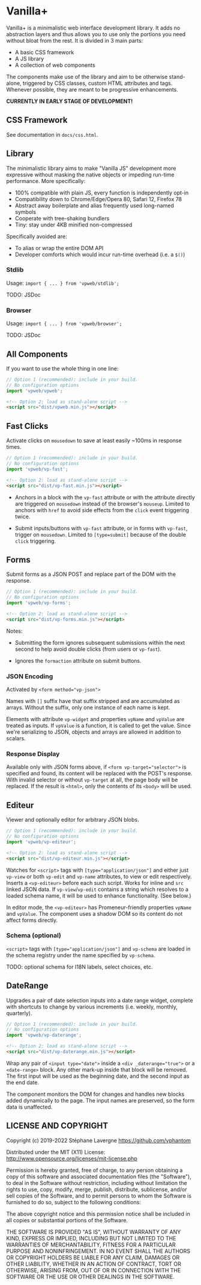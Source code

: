 # Vanilla+

<!--
[![license](https://img.shields.io/github/license/vphantom/vpweb.svg?style=plastic)]()
[![GitHub release](https://img.shields.io/github/release/vphantom/vpweb.svg?style=plastic)]()
-->

Vanilla+ is a minimalistic web interface development library.  It adds no abstraction layers and thus allows you to use only the portions you need without bloat from the rest.  It is divided in 3 main parts:

* A basic CSS framework
* A JS library
* A collection of web components

The components make use of the library and aim to be otherwise stand-alone, triggered by CSS classes, custom HTML attributes and tags.  Whenever possible, they are meant to be progressive enhancements.


**CURRENTLY IN EARLY STAGE OF DEVELOPMENT!**

## CSS Framework

See documentation in `docs/css.html`.

## Library

The minimalistic library aims to make "Vanilla JS" development more expressive without masking the native objects or impeding run-time performance.  More specifically:

- 100% compatible with plain JS, every function is independently opt-in
- Compatibility down to Chrome/Edge/Opera 80, Safari 12, Firefox 78
- Abstract away boilerplate and alias frequently used long-named symbols
- Cooperate with tree-shaking bundlers
- Tiny: stay under 4KB minified non-compressed

Specifically avoided are:

- To alias or wrap the entire DOM API
- Developer comforts which would incur run-time overhead (i.e. a `$()`)

### Stdlib

Usage: `import { ... } from 'vpweb/stdlib';`

TODO: JSDoc

### Browser

Usage: `import { ... } from 'vpweb/browser';`

TODO: JSDoc

## All Components

If you want to use the whole thing in one line:

```js
// Option 1 (recommended): include in your build.
// No configuration options
import 'vpweb/vpweb';
```

```html
<!-- Option 2: load as stand-alone script -->
<script src="dist/vpweb.min.js"></script>
```

## Fast Clicks

Activate clicks on `mousedown` to save at least easily ~100ms in response times.

```js
// Option 1 (recommended): include in your build.
// No configuration options
import 'vpweb/vp-fast';
```

```html
<!-- Option 2: load as stand-alone script -->
<script src="dist/vp-fast.min.js"></script>
```

* Anchors in a block with the `vp-fast` attribute or with the attribute directly are triggered on `mousedown` instead of the browser's `mouseup`.  Limited to anchors with `href` to avoid side effects from the `click` event triggering twice.

* Submit inputs/buttons with `vp-fast` attribute, or in forms with `vp-fast`, trigger on `mousedown`.  Limited to `[type=submit]` because of the double `click` triggering.

## Forms

Submit forms as a JSON POST and replace part of the DOM with the response.

```js
// Option 1 (recommended): include in your build.
// No configuration options
import 'vpweb/vp-forms';
```

```html
<!-- Option 2: load as stand-alone script -->
<script src="dist/vp-forms.min.js"></script>
```

Notes:

* Submitting the form ignores subsequent submissions within the next second to help avoid double clicks (from users or `vp-fast`).

* Ignores the `formaction` attribute on submit buttons.

### JSON Encoding

Activated by `<form method="vp-json">`

Names with `[]` suffix have that suffix stripped and are accumulated as arrays.  Without the suffix, only one instance of each name is kept.

Elements with attribute `vp-widget` and properties `vpName` and `vpValue` are treated as inputs.  If `vpValue` is a function, it is called to get the value.  Since we're serializing to JSON, objects and arrays are allowed in addition to scalars.

### Response Display

Available only with JSON forms above, if `<form vp-target="selector">` is specified and found, its content will be replaced with the POST's response.  With invalid selector or without `vp-target` at all, the page body will be replaced.  If the result is `<html>`, only the contents of its `<body>` will be used.

## Editeur

Viewer and optionally editor for arbitrary JSON blobs.

```js
// Option 1 (recommended): include in your build.
// No configuration options
import 'vpweb/vp-editeur';
```

```html
<!-- Option 2: load as stand-alone script -->
<script src="dist/vp-editeur.min.js"></script>
```

Watches for `<script>` tags with `[type="application/json"]` and either just `vp-view` or both `vp-edit` and `vp-name` attributes, to view or edit respectively.  Inserts a `<vp-editeur>` before each such script.  Works for inline and `src` linked JSON data.  If `vp-view`/`vp-edit` contains a string which resolves to a loaded schema name, it will be used to enhance functionality.  (See below.)

In editor mode, the `<vp-editeur>` has Promeneur-friendly properties `vpName` and `vpValue`.  The component uses a shadow DOM so its content do not affect forms directly.

### Schema (optional)

`<script>` tags with `[type="application/json"]` and `vp-schema` are loaded in the schema registry under the name specified by `vp-schema`.

TODO: optional schema for I18N labels, select choices, etc.

## DateRange

Upgrades a pair of date selection inputs into a date range widget, complete with shortcuts to change by various increments (i.e. weekly, monthly, quarterly).

```js
// Option 1 (recommended): include in your build.
// No configuration options
import 'vpweb/vp-daterange';
```

```html
<!-- Option 2: load as stand-alone script -->
<script src="dist/vp-daterange.min.js"></script>
```

Wrap any pair of `<input type="date">` inside a `<div _daterange="true">` or a `<date-range>` block.  Any other mark-up inside that block will be removed.  The first input will be used as the beginning date, and the second input as the end date.

The component monitors the DOM for changes and handles new blocks added dynamically to the page.  The input names are preserved, so the form data is unaffected.

## LICENSE AND COPYRIGHT

Copyright (c) 2019-2022 Stéphane Lavergne <https://github.com/vphantom>

Distributed under the MIT (X11) License:
http://www.opensource.org/licenses/mit-license.php

Permission is hereby granted, free of charge, to any person obtaining a copy of this software and associated documentation files (the "Software"), to deal in the Software without restriction, including without limitation the rights to use, copy, modify, merge, publish, distribute, sublicense, and/or sell copies of the Software, and to permit persons to whom the Software is furnished to do so, subject to the following conditions:

The above copyright notice and this permission notice shall be included in all copies or substantial portions of the Software.

THE SOFTWARE IS PROVIDED "AS IS", WITHOUT WARRANTY OF ANY KIND, EXPRESS OR IMPLIED, INCLUDING BUT NOT LIMITED TO THE WARRANTIES OF MERCHANTABILITY, FITNESS FOR A PARTICULAR PURPOSE AND NONINFRINGEMENT. IN NO EVENT SHALL THE AUTHORS OR COPYRIGHT HOLDERS BE LIABLE FOR ANY CLAIM, DAMAGES OR OTHER LIABILITY, WHETHER IN AN ACTION OF CONTRACT, TORT OR OTHERWISE, ARISING FROM, OUT OF OR IN CONNECTION WITH THE SOFTWARE OR THE USE OR OTHER DEALINGS IN THE SOFTWARE.

